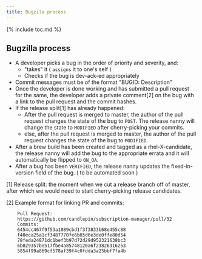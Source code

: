 ```yaml
---
title: Bugzila process
---
```

{% include toc.md %}

## Bugzilla process

 * A developer picks a bug in the order of priority and severity, and:
   * "takes" it ( `assigns` it to one's self )
   * Checks if the bug is dev-ack-ed appropriately
 * Commit messages must be of the format "BUGID: Description"
 * Once the developer is done working and has submitted a pull request for the same, the developer adds a private comment[2] on the bug with a link to the pull request and the commit hashes.
 * If the release split[1] has already happened:
   * After the pull request is merged to master, the author of the pull request changes the state of the bug to `POST`. The release nanny will change the state to `MODIFIED` after cherry-picking your commits.
   * else, after the pull request is merged to master, the author of the pull request changes the state of the bug to `MODIFIED`.
 * After a brew build has been created and tagged as a rhel-X-candidate, the release nanny will add the bug to the appropriate errata and it will automatically be flipped to `ON_QA`.
 * After a bug has been `VERIFIED`, the release nanny updates the fixed-in-version field of the bug. ( to be automated soon )

[1] Release split: the moment when we cut a release branch off of master, after which we would need to start cherry-picking release candidates.

[2] Example format for linking PR and commits:

```
    Pull Request:  
    https://github.com/candlepin/subscription-manager/pull/32  
    Commits:  
    6454cc467f9f53a1089cbd1f3f3833b68e455c88  
    f40eca25a1cf3487770fe6b85d6e3de0ffe80d54  
    78feda24871dc1bef3b97d72d29d952321638bc3  
    6b029357be517fbe4a85748120a6f23826316253  
    5854f99a869cf578af39f4c0fdda3a25bbf7fa4b
```

